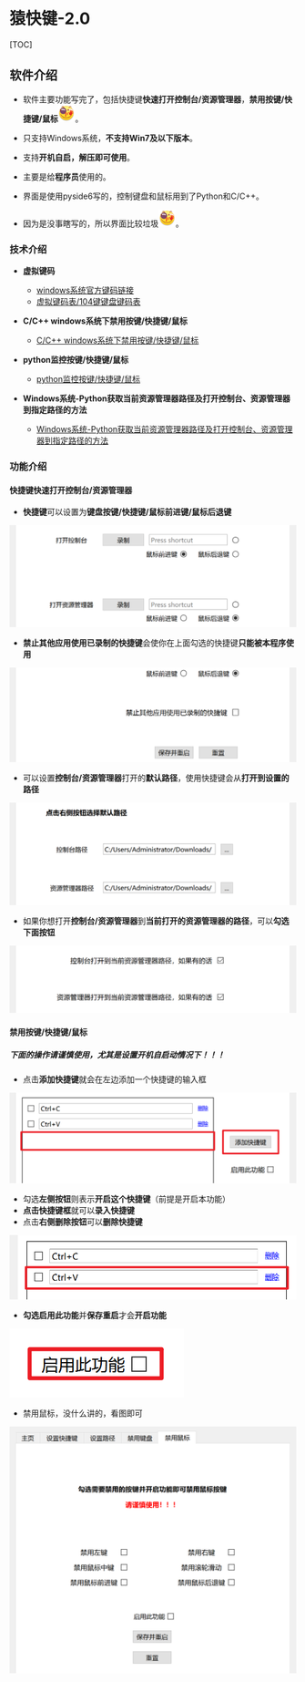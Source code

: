 # 猿快键-2.0

[TOC]

## 软件介绍

- 软件主要功能写完了，包括快捷键**快速打开控制台/资源管理器**，**禁用按键/快捷键/鼠标**<img style="width:30px;" src="./assets/025087d4b31c8701e8cafb8c307f9e2f0708ff7b.png" alt="img" />。

- 只支持Windows系统，**不支持Win7及以下版本**。
- 支持**开机自启，解压即可使用**。
- 主要是给**程序员**使用的。
- 界面是使用pyside6写的，控制键盘和鼠标用到了Python和C/C++。
- 因为是没事瞎写的，所以界面比较垃圾<img style="width:30px;" src="./assets/025087d4b31c8701e8cafb8c307f9e2f0708ff7b.png" alt="img" />。



### 技术介绍

- **虚拟键码**
  - [windows系统官方键码链接](https://learn.microsoft.com/zh-cn/windows/win32/inputdev/virtual-key-codes)
  - [虚拟键码表/104键键盘键码表](https://blog.csdn.net/m0_74389553/article/details/144358199?fromshare=blogdetail&sharetype=blogdetail&sharerId=144358199&sharerefer=PC&sharesource=m0_74389553&sharefrom=from_link)
- **C/C++ windows系统下禁用按键/快捷键/鼠标**
  - [C/C++ windows系统下禁用按键/快捷键/鼠标](https://blog.csdn.net/m0_74389553/article/details/144369659?fromshare=blogdetail&sharetype=blogdetail&sharerId=144369659&sharerefer=PC&sharesource=m0_74389553&sharefrom=from_link)

- **python监控按键/快捷键/鼠标**
  - [python监控按键/快捷键/鼠标](https://blog.csdn.net/m0_74389553/article/details/144476696?fromshare=blogdetail&sharetype=blogdetail&sharerId=144476696&sharerefer=PC&sharesource=m0_74389553&sharefrom=from_link)
- **Windows系统-Python获取当前资源管理器路径及打开控制台、资源管理器到指定路径的方法**
  - [Windows系统-Python获取当前资源管理器路径及打开控制台、资源管理器到指定路径的方法](https://blog.csdn.net/m0_74389553/article/details/144492444?fromshare=blogdetail&sharetype=blogdetail&sharerId=144492444&sharerefer=PC&sharesource=m0_74389553&sharefrom=from_link)




### 功能介绍

#### 快捷键快速打开控制台/资源管理器

- **快捷键**可以设置为**键盘按键/快捷键/鼠标前进键/鼠标后退键**

![image-20241215185851549](./assets/image-20241215185851549.png)

- **禁止其他应用使用已录制的快捷键**会使你在上面勾选的快捷键**只能被本程序使用**

![image-20241215185952615](./assets/image-20241215185952615.png)



- 可以设置**控制台/资源管理器**打开的**默认路径**，使用快捷键会从**打开到设置的路径**

![image-20241215190141186](./assets/image-20241215190141186.png)

- 如果你想打开**控制台/资源管理器**到**当前打开的资源管理器的路径**，可以**勾选下面按钮**

![image-20241215190333136](./assets/image-20241215190333136.png)



#### 禁用按键/快捷键/鼠标

##### 下面的操作请谨慎使用，尤其是设置开机自启动情况下！！！

- 点击**添加快捷键**就会在左边添加一个快捷键的输入框

![image-20241215190822590](./assets/image-20241215190822590.png)

- 勾选**左侧按钮**则表示**开启这个快捷键**（前提是开启本功能）
- **点击快捷键框**就可以**录入快捷键**
- 点击**右侧删除按钮**可以**删除快捷键**

![image-20241215190942044](./assets/image-20241215190942044.png)

- **勾选启用此功能**并**保存重启**才会**开启功能**

![image-20241215191204547](./assets/image-20241215191204547.png)

- 禁用鼠标，没什么讲的，看图即可

![image-20241215190606065](./assets/image-20241215190606065.png)
